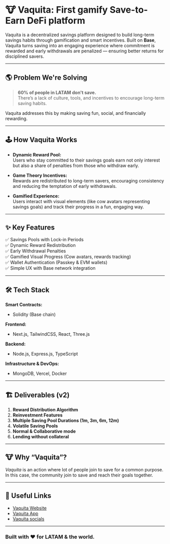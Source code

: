 # 🐮 Vaquita: First gamify Save-to-Earn DeFi platform

Vaquita is a decentralized savings platform designed to build long-term savings habits through gamification and smart incentives. Built on **Base**, Vaquita turns saving into an engaging experience where commitment is rewarded and early withdrawals are penalized — ensuring better returns for disciplined savers.

---

## 🌎 Problem We're Solving

> **60% of people in LATAM don't save.**  
There’s a lack of culture, tools, and incentives to encourage long-term saving habits.

Vaquita addresses this by making saving fun, social, and financially rewarding.

---

## 🕹️ How Vaquita Works

- **Dynamic Reward Pool:**  
  Users who stay committed to their savings goals earn not only interest but also a share of penalties from those who withdraw early.

- **Game Theory Incentives:**  
  Rewards are redistributed to long-term savers, encouraging consistency and reducing the temptation of early withdrawals.

- **Gamified Experience:**  
  Users interact with visual elements (like cow avatars representing savings goals) and track their progress in a fun, engaging way.

---

## ✨ Key Features

✅ Savings Pools with Lock-in Periods  
✅ Dynamic Reward Redistribution  
✅ Early Withdrawal Penalties  
✅ Gamified Visual Progress (Cow avatars, rewards tracking)  
✅ Wallet Authentication (Passkey & EVM wallets)  
✅ Simple UX with Base network integration

---

## 🛠️ Tech Stack

**Smart Contracts:**  
- Solidity (Base chain)

**Frontend:**  
- Next.js, TailwindCSS, React, Three.js

**Backend:**  
- Node.js, Express.js, TypeScript

**Infrastructure & DevOps:**  
- MongoDB, Vercel, Docker

---

## 🏗️ Deliverables (v2)

1. **Reward Distribution Algorithm**  
2. **Reinvestment Features**  
3. **Multiple Saving Pool Durations (1m, 3m, 6m, 12m)**
4. **Volatile Saving Pools**
5. **Normal & Collaborative mode**
6. **Lending without collateral**

---

## 🐮 Why “Vaquita”?

*Vaquita* is an action where lot of people join to save for a common purpose. In this case, the community join to save and reach their goals together.   

---

## 🔗 Useful Links

- [Vaquita Website](https://vaquita.fi)
- [Vaquita App](https://vaquita-ui.vercel.app)
- [Vaquita socials](https://linktr.ee/vaquitaprotocol)

---

### Built with ❤️ for LATAM & the world.
